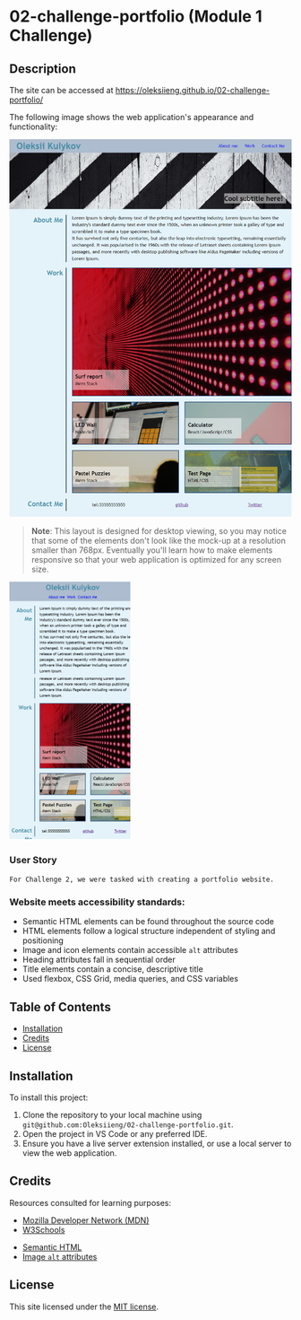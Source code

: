 # 02-challenge-portfolio (Module 1 Challenge)

## Description

The site can be accessed at https://oleksiieng.github.io/02-challenge-portfolio/

The following image shows the web application's appearance and functionality:

![The webpage includes a navigation bar, a header image, and cards with text and images at the bottom of the page.](./images/screen1.png)



> **Note**: This layout is designed for desktop viewing, so you may notice that some of the elements don't look like the mock-up at a resolution smaller than 768px. Eventually you'll learn how to make elements responsive so that your web application is optimized for any screen size.

![Mobile version of the site](./images/screen2.png)

### User Story

```
For Challenge 2, we were tasked with creating a portfolio website.
```

### Website meets accessibility standards:

* Semantic HTML elements can be found throughout the source code
* HTML elements follow a logical structure independent of styling and positioning
* Image and icon elements contain accessible `alt` attributes
* Heading attributes fall in sequential order
* Title elements contain a concise, descriptive title
* Used flexbox, CSS Grid, media queries, and CSS variables

## Table of Contents

- [Installation](#installation)
- [Credits](#credits)
- [License](#license)

## Installation

To install this project:

1. Clone the repository to your local machine using `git@github.com:Oleksiieng/02-challenge-portfolio.git`.
2. Open the project in VS Code or any preferred IDE.
3. Ensure you have a live server extension installed, or use a local server to view the web application.

## Credits

Resources consulted for learning purposes:

- [Mozilla Developer Network (MDN)](https://developer.mozilla.org/)
- [W3Schools](https://www.w3schools.com/)
* [Semantic HTML](https://www.w3schools.com/html/html5_semantic_elements.asp)
* [Image `alt` attributes](https://www.w3schools.com/tags/att_img_alt.asp)

## License

This site licensed under the [MIT license](https://opensource.org/licenses/MIT).